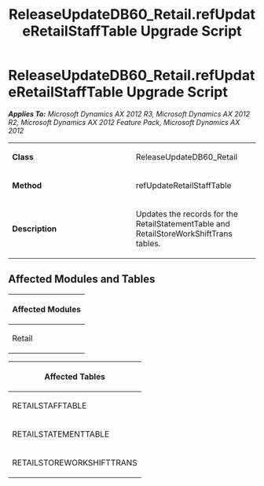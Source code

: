 ﻿---
title: ReleaseUpdateDB60_Retail.refUpdateRetailStaffTable Upgrade Script
TOCTitle: ReleaseUpdateDB60_Retail.refUpdateRetailStaffTable Upgrade Script
ms:assetid: 63d0e760-801d-42f5-d3af-a8e2ae7022a2
ms:mtpsurl: https://msdn.microsoft.com/en-us/library/JJ719143(v=AX.60)
ms:contentKeyID: 49708681
ms.date: 05/18/2015
mtps_version: v=AX.60
---

# ReleaseUpdateDB60\_Retail.refUpdateRetailStaffTable Upgrade Script 


_**Applies To:** Microsoft Dynamics AX 2012 R3, Microsoft Dynamics AX 2012 R2, Microsoft Dynamics AX 2012 Feature Pack, Microsoft Dynamics AX 2012_

<table>
<colgroup>
<col style="width: 50%" />
<col style="width: 50%" />
</colgroup>
<tbody>
<tr class="odd">
<td><p><strong>Class</strong></p></td>
<td><p>ReleaseUpdateDB60_Retail</p></td>
</tr>
<tr class="even">
<td><p><strong>Method</strong></p></td>
<td><p>refUpdateRetailStaffTable</p></td>
</tr>
<tr class="odd">
<td><p><strong>Description</strong></p></td>
<td><p>Updates the records for the RetailStatementTable and RetailStoreWorkShiftTrans tables.</p></td>
</tr>
</tbody>
</table>


## Affected Modules and Tables

<table>
<colgroup>
<col style="width: 100%" />
</colgroup>
<thead>
<tr class="header">
<th><p>Affected Modules</p></th>
</tr>
</thead>
<tbody>
<tr class="odd">
<td><p>Retail</p></td>
</tr>
</tbody>
</table>


<table>
<colgroup>
<col style="width: 100%" />
</colgroup>
<thead>
<tr class="header">
<th><p>Affected Tables</p></th>
</tr>
</thead>
<tbody>
<tr class="odd">
<td><p>RETAILSTAFFTABLE</p></td>
</tr>
<tr class="even">
<td><p>RETAILSTATEMENTTABLE</p></td>
</tr>
<tr class="odd">
<td><p>RETAILSTOREWORKSHIFTTRANS</p></td>
</tr>
</tbody>
</table>

  


